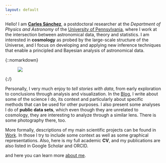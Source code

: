 ```yaml
---
layout: default
---
```


<div class="lead pretty-links">

Hello! I am [**Carles Sánchez**](about/), a postdoctoral researcher at the *Department of Physics and Astronomy* of the [University of Pennsylvania](https://en.wikipedia.org/wiki/University_of_Pennsylvania), where I work at the intersection between astronomical data, theory and statistics. I am interested in **cosmology** as probed by the large-scale structure of the Universe, and I focus on developing and applying new inference techniques that enable a principled and Bayesian analysis of astronomical data.
  
{::nomarkdown}
<figure class="site-profile">
    <img src="{{ site.baseurl }}/assets/img/profile.jpg">
</figure>
{:/}

Personally, I very much enjoy to *tell stories with data*, from early exploration to conclusions through analysis and visualization. In the [Blog](articles/), I write about some of the science I do, its context and particularly about specific methods that can be used for other purposes. I also present some analyses I do of **public data sets**, which even though they are unrelated to cosmology, they are interesting to analyze through a similar lens. There is some photography there, too. 

More formally, descriptions of my main scientific projects can be found in [Work](work/). In those I try to include some context as well as some graphical representations. Also, here is my full academic **CV**, and my publications are also listed in Google Scholar and ORCID. 





and here you can learn more [about me](about/). 





</div>
